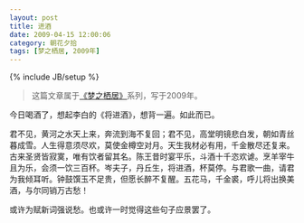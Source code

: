 ```yaml
---
layout: post
title: 进酒
date: 2009-04-15 12:00:06
category: 朝花夕拾
tags: [梦之栖居, 2009年]
---
```

{% include JB/setup %}

> 这篇文章属于[《梦之栖居》](/posts/where-the-dreams-reside/)系列，写于2009年。
	
<!--more-->

今日喝酒了，想起李白的《将进酒》，想背一遍。如此而已。

君不见，黄河之水天上来，奔流到海不复回；君不见，高堂明镜悲白发，朝如青丝暮成雪。人生得意须尽欢，莫使金樽空对月。天生我材必有用，千金散尽还复来。古来圣贤皆寂寞，唯有饮者留其名。陈王昔时宴平乐，斗酒十千恣欢谑。烹羊宰牛且为乐，会须一饮三百杯。岑夫子，丹丘生，将进酒，杯莫停。与君歌一曲，请君为我倾耳听。钟鼓馔玉不足贵，但愿长醉不复醒。五花马，千金裘，呼儿将出换美酒，与尔同销万古愁！

或许为赋新词强说愁。也或许一时觉得这些句子应景罢了。